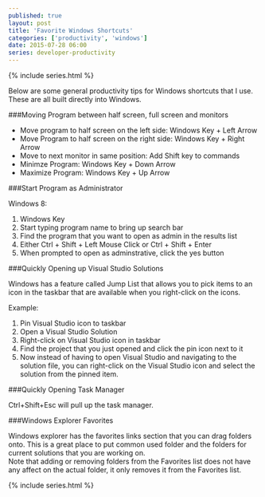 ```yaml
---
published: true
layout: post
title: 'Favorite Windows Shortcuts'
categories: ['productivity', 'windows']
date: 2015-07-28 06:00
series: developer-productivity
---
```


{% include series.html %}

Below are some general productivity tips for Windows shortcuts that I use.  These are all built directly into Windows.


###Moving Program between half screen, full screen and monitors

* Move program to half screen on the left side: Windows Key + Left Arrow
* Move Program to half screen on the right side: Windows Key + Right Arrow
* Move to next monitor in same position: Add Shift key to commands
* Minimze Program: Windows Key + Down Arrow
* Maximize Program: Windows Key + Up Arrow

###Start Program as Administrator

Windows 8: 

1. Windows Key
1. Start typing program name to bring up search bar
1. Find the program that you want to open as admin in the results list
1. Either Ctrl + Shift + Left Mouse Click or Ctrl + Shift + Enter
1. When prompted to open as adminstrative, click the yes button

###Quickly Opening up Visual Studio Solutions

Windows has a feature called Jump List that allows you to pick items to an icon in the taskbar that are available when you right-click on the icons. 

Example: 

1. Pin Visual Studio icon to taskbar
1. Open a Visual Studio Solution
1. Right-click on Visual Studio icon in taskbar
1. Find the project that you just opened and click the pin icon next to it
1. Now instead of having to open Visual Studio and navigating to the solution file, you can right-click on the Visual Studio icon and select the solution from the pinned item.

###Quickly Opening Task Manager
 
 Ctrl+Shift+Esc will pull up the task manager.  
 
 
###Windows Explorer Favorites
 
 Windows explorer has the favorites links section that you can drag folders onto.  This is a great place to put common used folder and the folders for current solutions that you are working on.  
 Note that adding or removing folders from the Favorites list does not have any affect on the actual folder, it only removes it from the Favorites list.
 
 {% include series.html %}